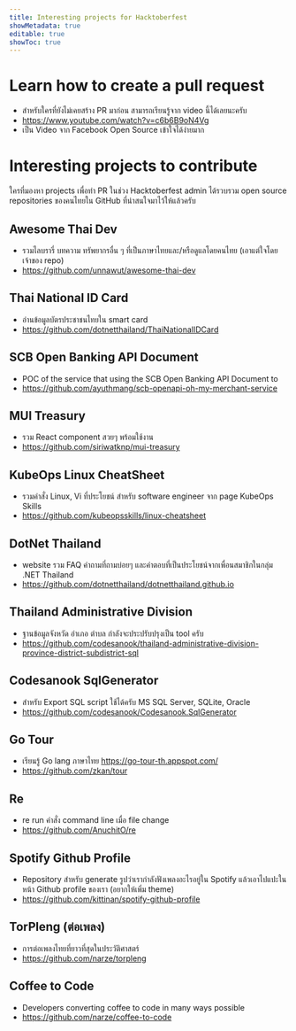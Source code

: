 ```yaml
---
title: Interesting projects for Hacktoberfest
showMetadata: true
editable: true
showToc: true
---
```


# Learn how to create a pull request
- สำหรับใครที่ยังไม่เคยสร้าง PR มาก่อน สามารถเรียนรู้จาก video นี้ได้เลยนะครับ
- https://www.youtube.com/watch?v=c6b6B9oN4Vg
- เป็น Video จาก Facebook Open Source เข้าใจได้ง่ายมาก

# Interesting projects to contribute
  ใครที่มองหา projects เพื่อทำ PR ในช่วง Hacktoberfest admin ได้รวบรวม open source repositories ของคนไทยใน GitHub ที่น่าสนใจมาไว้ให้แล้วครับ

## Awesome Thai Dev
- รวมไลบรารี่ บทความ ทรัพยากรอื่น ๆ ที่เป็นภาษาไทยและ/หรือดูแลโดยคนไทย (เอาแต่ใจโดยเจ้าของ repo)
- https://github.com/unnawut/awesome-thai-dev

## Thai National ID Card
- อ่านข้อมูลบัตรประชาชนไทยใน smart card
- https://github.com/dotnetthailand/ThaiNationalIDCard

## SCB Open Banking API Document
- POC of the service that using the SCB Open Banking API Document to
- https://github.com/ayuthmang/scb-openapi-oh-my-merchant-service

## MUI Treasury
- รวม React component สวยๆ พร้อมใช้งาน
- https://github.com/siriwatknp/mui-treasury

## KubeOps Linux CheatSheet
- รวมคำสั่ง Linux, Vi ที่ประโยชน์ สำหรับ software engineer จาก page KubeOps Skills
- https://github.com/kubeopsskills/linux-cheatsheet

## DotNet Thailand
- website รวม FAQ คำถามที่ถามบ่อยๆ และคำตอบที่เป็นประโยชน์จากเพื่อนสมาชิกในกลุ่ม .NET Thailand
- https://github.com/dotnetthailand/dotnetthailand.github.io

## Thailand Administrative Division
- ฐานข้อมูลจังหวัด อำเภอ ตำบล กำลังจะประปรับปรุงเป็น tool ครับ
- https://github.com/codesanook/thailand-administrative-division-province-district-subdistrict-sql

## Codesanook SqlGenerator
- สำหรับ Export SQL script ใช้ได้ครับ MS SQL Server, SQLite, Oracle
- https://github.com/codesanook/Codesanook.SqlGenerator

## Go Tour
- เรียนรู้ Go lang ภาษาไทย https://go-tour-th.appspot.com/
- https://github.com/zkan/tour

## Re
- re run คำสั่ง command line เมื่อ file change
- https://github.com/AnuchitO/re

## Spotify Github Profile
- Repository สำหรับ generate รูปว่าเรากำลังฟังเพลงอะไรอยู่ใน Spotify แล้วเอาไปแปะในหน้า Github profile ของเรา (อยากให้เพิ่ม theme)
- https://github.com/kittinan/spotify-github-profile

## TorPleng (ต่อเพลง)
- การต่อเพลงไทยที่ยาวที่สุดในประวัติศาสตร์
- https://github.com/narze/torpleng

## Coffee to Code
- Developers converting coffee to code in many ways possible
- https://github.com/narze/coffee-to-code
